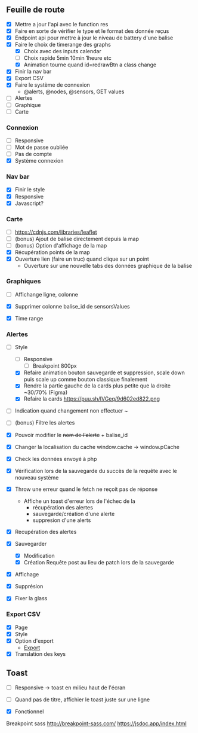 ## Feuille de route 
- [x] Mettre a jour l'api avec le function res
- [x] Faire en sorte de vérifier le type et le format des donnée reçus
- [x] Endpoint api pour mettre à jour le niveau de battery d'une balise
- [x] Faire le choix de timerange des graphs
	- [x] Choix avec des inputs calendar
	- [ ] Choix rapide 5min 10min 1heure etc
	- [x] Animation tourne quand id=redrawBtn a class change
- [x] Finir la nav bar
- [x] Export CSV
- [x] Faire le système de connexion
	- @alerts, @nodes, @sensors, GET values
- [ ] Alertes
- [ ] Graphique
- [ ] Carte

### Connexion
- [ ] Responsive
- [ ] Mot de passe oubliée
- [ ] Pas de compte
- [x] Système connexion

### Nav bar
- [x] Finir le style
- [x] Responsive
- [x] Javascript?
	
### Carte
- [ ] https://cdnjs.com/libraries/leaflet
- [ ] (bonus) Ajout de balise directement depuis la map
- [ ] (bonus) Option d'affichage de la map
- [x] Récupération points de la map
- [x] Ouverture lien (faire un truc) quand clique sur un point 
	- Ouverture sur une nouvelle tabs des données graphique de la balise



### Graphiques
- [ ] Affichange ligne, colonne
- [x] Supprimer colonne balise_id de sensorsValues
- [x] Time range


### Alertes
- [ ] Style
	- [ ] Responsive
		- [ ] Breakpoint 800px
	- [x] Refaire animation bouton sauvegarde et suppression, scale down puis scale up comme bouton classique finalement
	- [x] Rendre la partie gauche de la cards plus petite que la droite ~30/70% (Figma)
	- [x] Refaire la cards https://puu.sh/IVGeq/9d602ed822.png
- [ ] Indication quand changement non effectuer ~
- [ ] (bonus) Filtre les alertes
- [x] Pouvoir modifier le ~~nom de l'alerte~~ + balise_id

- [x] Changer la localisation du cache  window.cache  -> window.pCache
- [x]  Check les données envoyé à php
- [x] Vérification lors de la sauvegarde du succès de la requête avec le nouveau système
- [x] Throw une erreur quand le fetch ne reçoit pas de réponse
	- Affiche un toast d'erreur lors de l'échec de la
		- récupération des alertes
		- sauvegarde/création d'une alerte
		- suppresion d'une alerts
- [x] Recupération des alertes
- [x] Sauvegarder
	- [x] Modification
	- [x] Création
		Requête post au lieu de patch lors de la sauvegarde
- [x] Affichage
- [x] Supprésion
- [x] Fixer la glass

### Export CSV
- [x] Page
- [x] Style
- [x] Option d'export
	- [Export](Export)
- [x] Translation des keys

## Toast
- [ ] Responsive -> toast en milieu  haut de l'écran
- [ ] Quand pas de titre, affichier le toast juste sur une ligne
- [x] Fonctionnel


Breakpoint sass
http://breakpoint-sass.com/
https://jsdoc.app/index.html
